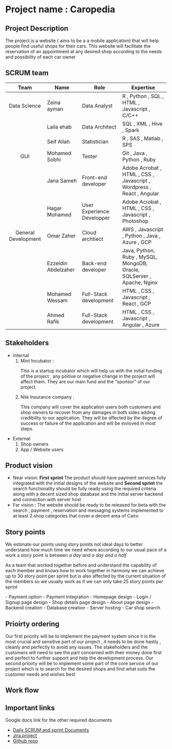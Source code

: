 # Project name : <b>Caropedia</b>
## Project Description
<p>The project is a website ( aims to be a a mobile application) that will help people find useful shops for their cars. This website will facilitate the reservation of an appointment at any desired shop according to the needs and possibility of each car owner </p>

## SCRUM team

| Team   | Name  | Role | Expertise  |
|:---:|---|---|---|
|  Data Science |  Zeina ayman | Data Analyst  | R , Python , SQL , HTML , Javascript , C/C++  |
|   | Laila ehab  | Data Architect | SQL , XML , Hive , Spark  |
|   | Seif Allah | Statistician  | R , SAS , Matlab , SPS  |
| GUI  | Mohamed Sobhi  | Tester  | Git , Java , Python , Ruby |
|   | Jana Sameh | Front-end developer  | Adobe Acrobat , HTML , CSS , Javascript , Wordpress , React , Angular  |
|   |  Hagar Mohamed |  User Experience Developper |   Adobe Acrobat , HTML , CSS , Javascript , Photoshop |
|   General Development | Omar Zaher  | Cloud archtiect  | AWS , Javascript , Python , Java , Azure , GCP  |
|   |  Ezzeldin Abdelzaher | Back-end developer  |  Java, Python, Ruby , MySQL, MongoDB, Oracle, SQLServer ,  Apache, Nginx |
| | Mohamed Wessam  | Full-Stack development  |  HTML , CSS , Javascript  , React , GCP  |
|   |  Ahmed Rafik | Full-Stack development  | HTML , CSS , Javascript , Angular , Azure |

## Stakeholders
- Internal
  1. Mint Incubator : <p> This is a startup incubator which will help us with the initial funding of the project , any poitive or negative change in the project will affect them.
  They are our main fund and the "sponsor" of our project. </p>
  3. Nile Insurance company : <p> This company will cover the application users both customers and shop owners to recover from any damages in both sides adding credibility 
  to our application. They will be affected by the degree of success or failure of the application and will be invloved in most steps. <p>
- External
  1. Shop owners
  2. App / Website users

## Product vision
- Near vision: <b> First sprint </b> The product should have payment services fully integrated with the initial designs of the website and <b>Second sprint </b> the search functionality should be fully ready using the required criteria along with a decent sized shop database and the initial server backend and connection with server host
- Far vision : The website should be ready to be released for beta with the search , payment , reservation and messaging systems implemented to at least 2 shop categories that cover a decent area of Cairo
    
## Story points
<p> We estimate our points using story points not ideal days to better understand how much time we need where according to our usual pace of a work a story point is between <i> a day and a day and a half </i> </p>
<p> As a team that worked together before and understand the capability of each member and knows how to work together in harmony we can achieve up to 30 story point per sprint but is also affected by the current situation of the members so we usually work as if we can only take 25 story points per sprint </p>
- Payment option
- Payment Integration
- Homepage design
- Login / Signup page design
- Shop details page design
- About page design
- Backend creation
- Database creation
- Server hosting
- Car shop search

## Prioirty ordering 
<p> Our first priority will be to implement the payment system since it is the most crucial and sensitive part of our project , it needs to be done hastly , cleanly and perfectly to avoid any issues. The stakeholders and the customers will need to see the part concerned with their money done first and perfect to further support and help the development process. 
Our second prioirty will be to implement some part of the core service of our project which is to search for the desired shops and find what suits the customer needs and wishes best </p>

## Work flow


## Important links
Google docs link for the other required documents
- [Daily SCRUM and sprint Documents ](https://docs.google.com/document/d/1S4k9KFKsozDwz3zLr3exy1AbcE3XwpEIcSdEKSuL5PI/edit?usp=sharing)
- [Jira project](https://id.atlassian.com/invite/p/jira-software?id=dterUSilSHenVwoLAeI7DA)
- [Github repo](https://github.com/seifelewa/Agile_task )
